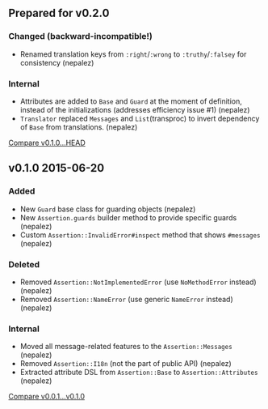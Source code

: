 ## Prepared for v0.2.0

### Changed (backward-incompatible!)

* Renamed translation keys from `:right`/`:wrong` to `:truthy`/`:falsey` for consistency (nepalez)

### Internal

* Attributes are added to `Base` and `Guard` at the moment of definition,
  instead of the initializations (addresses efficiency issue #1) (nepalez)
* `Translator` replaced `Messages` and `List`(transproc) to invert dependency
  of `Base` from translations. (nepalez)

[Compare v0.1.0...HEAD](https://github.com/nepalez/assertion/compare/v0.1.0...HEAD)

## v0.1.0 2015-06-20

### Added

* New `Guard` base class for guarding objects (nepalez)
* New `Assertion.guards` builder method to provide specific guards (nepalez)
* Custom `Assertion::InvalidError#inspect` method that shows `#messages` (nepalez)

### Deleted

* Removed `Assertion::NotImplementedError` (use `NoMethodError` instead) (nepalez)
* Removed `Assertion::NameError` (use generic `NameError` instead) (nepalez)

### Internal

* Moved all message-related features to the `Assertion::Messages` (nepalez)
* Removed `Assertion::I18n` (not the part of public API) (nepalez)
* Extracted attribute DSL from `Assertion::Base` to `Assertion::Attributes` (nepalez)

[Compare v0.0.1...v0.1.0](https://github.com/nepalez/assertion/compare/v0.0.1...v0.1.0)
